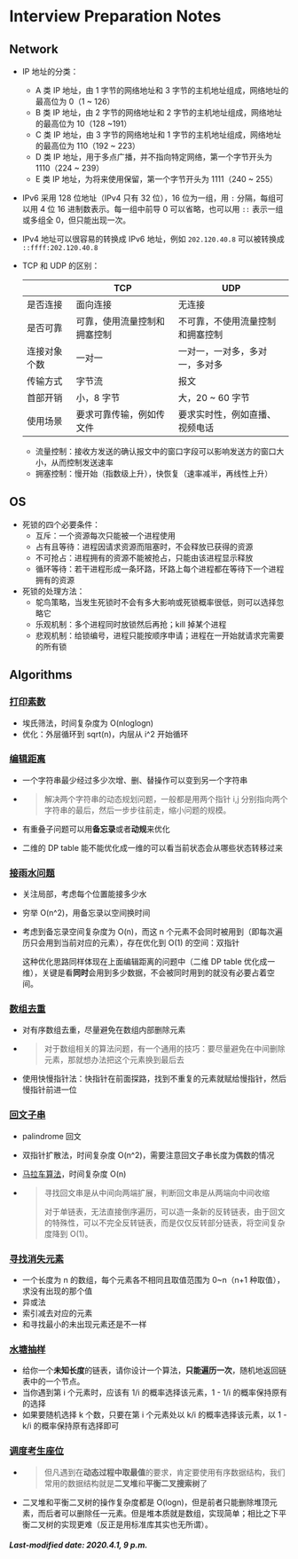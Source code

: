 # Interview Preparation Notes

## Network

+ IP 地址的分类：
  + A 类 IP 地址，由 1 字节的网络地址和 3 字节的主机地址组成，网络地址的最高位为 0（1 ~ 126）
  + B 类 IP 地址，由 2 字节的网络地址和 2 字节的主机地址组成，网络地址的最高位为 10（128 ~191）
  + C 类 IP 地址，由 3 字节的网络地址和 1 字节的主机地址组成，网络地址的最高位为 110（192 ~ 223）
  + D 类 IP 地址，用于多点广播，并不指向特定网络，第一个字节开头为 1110（224 ~ 239）
  + E 类 IP 地址，为将来使用保留，第一个字节开头为 1111（240 ~ 255）

+ IPv6 采用 128 位地址（IPv4 只有 32 位），16 位为一组，用 `:` 分隔，每组可以用 4 位 16 进制数表示。每一组中前导 0 可以省略，也可以用 `::` 表示一组或多组全 0，但只能出现一次。

+ IPv4 地址可以很容易的转换成 IPv6 地址，例如 `202.120.40.8` 可以被转换成 `::ffff:202.120.40.8`

+ TCP 和 UDP 的区别：

  |              | TCP                          | UDP                              |
  | ------------ | ---------------------------- | -------------------------------- |
  | 是否连接     | 面向连接                     | 无连接                           |
  | 是否可靠     | 可靠，使用流量控制和拥塞控制 | 不可靠，不使用流量控制和拥塞控制 |
  | 连接对象个数 | 一对一                       | 一对一，一对多，多对一，多对多   |
  | 传输方式     | 字节流                       | 报文                             |
  | 首部开销     | 小，8 字节                   | 大，20 ~ 60 字节                 |
  | 使用场景     | 要求可靠传输，例如传文件     | 要求实时性，例如直播、视频电话   |

  + 流量控制：接收方发送的确认报文中的窗口字段可以影响发送方的窗口大小，从而控制发送速率
  + 拥塞控制：慢开始（指数级上升），快恢复（速率减半，再线性上升）

## OS

+ 死锁的四个必要条件：
  + 互斥：一个资源每次只能被一个进程使用
  + 占有且等待：进程因请求资源而阻塞时，不会释放已获得的资源
  + 不可抢占：进程拥有的资源不能被抢占，只能由该进程显示释放
  + 循环等待：若干进程形成一条环路，环路上每个进程都在等待下一个进程拥有的资源
+ 死锁的处理方法：
  + 鸵鸟策略，当发生死锁时不会有多大影响或死锁概率很低，则可以选择忽略它
  + 乐观机制：多个进程同时放锁然后再抢；kill 掉某个进程
  + 悲观机制：给锁编号，进程只能按顺序申请；进程在一开始就请求完需要的所有锁

## Algorithms

### [打印素数](<https://github.com/labuladong/fucking-algorithm/blob/master/%E9%AB%98%E9%A2%91%E9%9D%A2%E8%AF%95%E7%B3%BB%E5%88%97/%E6%89%93%E5%8D%B0%E7%B4%A0%E6%95%B0.md>)

+ 埃氏筛法，时间复杂度为 O(nloglogn)
+ 优化：外层循环到 sqrt(n)，内层从 i^2 开始循环

### [编辑距离](<https://github.com/labuladong/fucking-algorithm/blob/master/%E5%8A%A8%E6%80%81%E8%A7%84%E5%88%92%E7%B3%BB%E5%88%97/%E7%BC%96%E8%BE%91%E8%B7%9D%E7%A6%BB.md>)

+ 一个字符串最少经过多少次增、删、替操作可以变到另一个字符串

+ > 解决两个字符串的动态规划问题，一般都是用两个指针 i,j 分别指向两个字符串的最后，然后一步步往前走，缩小问题的规模。

+ 有重叠子问题可以用**备忘录**或者**动规**来优化

+ 二维的 DP table 能不能优化成一维的可以看当前状态会从哪些状态转移过来

### [接雨水问题](<https://github.com/labuladong/fucking-algorithm/blob/master/%E9%AB%98%E9%A2%91%E9%9D%A2%E8%AF%95%E7%B3%BB%E5%88%97/%E6%8E%A5%E9%9B%A8%E6%B0%B4.md>)

+ 关注局部，考虑每个位置能接多少水

+ 穷举 O(n^2)，用备忘录以空间换时间

+ 考虑到备忘录空间复杂度为 O(n)，而这 n 个元素不会同时被用到（即每次遍历只会用到当前对应的元素），存在优化到 O(1) 的空间：双指针

  这种优化思路同样体现在上面编辑距离的问题中（二维 DP table 优化成一维），关键是看**同时**会用到多少数据，不会被同时用到的就没有必要占着空间。

### [数组去重](<https://github.com/labuladong/fucking-algorithm/blob/master/%E9%AB%98%E9%A2%91%E9%9D%A2%E8%AF%95%E7%B3%BB%E5%88%97/%E5%A6%82%E4%BD%95%E5%8E%BB%E9%99%A4%E6%9C%89%E5%BA%8F%E6%95%B0%E7%BB%84%E7%9A%84%E9%87%8D%E5%A4%8D%E5%85%83%E7%B4%A0.md>)

+ 对有序数组去重，尽量避免在数组内部删除元素

+ > 对于数组相关的算法问题，有一个通用的技巧：要尽量避免在中间删除元素，那就想办法把这个元素换到最后去

+ 使用快慢指针法：快指针在前面探路，找到不重复的元素就赋给慢指针，然后慢指针前进一位

### [回文子串](<https://github.com/labuladong/fucking-algorithm/blob/master/%E9%AB%98%E9%A2%91%E9%9D%A2%E8%AF%95%E7%B3%BB%E5%88%97/%E6%9C%80%E9%95%BF%E5%9B%9E%E6%96%87%E5%AD%90%E4%B8%B2.md>)

+ palindrome 回文

+ 双指针扩散法，时间复杂度 O(n^2)，需要注意回文子串长度为偶数的情况

+ [马拉车算法](<https://zhuanlan.zhihu.com/p/70532099>)，时间复杂度 O(n)

+ > 寻找回文串是从中间向两端扩展，判断回文串是从两端向中间收缩
  >
  > 对于单链表，无法直接倒序遍历，可以造一条新的反转链表，由于回文的特殊性，可以不完全反转链表，而是仅仅反转部分链表，将空间复杂度降到 O(1)。

### [寻找消失元素](<https://github.com/labuladong/fucking-algorithm/blob/master/%E9%AB%98%E9%A2%91%E9%9D%A2%E8%AF%95%E7%B3%BB%E5%88%97/%E6%B6%88%E5%A4%B1%E7%9A%84%E5%85%83%E7%B4%A0.md>)

+ 一个长度为 n 的数组，每个元素各不相同且取值范围为 0~n（n+1 种取值），求没有出现的那个值
+ 异或法
+ 索引减去对应的元素
+ 和寻找最小的未出现元素还是不一样

### [水塘抽样](<https://github.com/labuladong/fucking-algorithm/blob/master/%E9%AB%98%E9%A2%91%E9%9D%A2%E8%AF%95%E7%B3%BB%E5%88%97/%E6%B0%B4%E5%A1%98%E6%8A%BD%E6%A0%B7.md>)

+ 给你一个**未知长度**的链表，请你设计一个算法，**只能遍历一次**，随机地返回链表中的一个节点。
+ 当你遇到第 i 个元素时，应该有 1/i 的概率选择该元素，1 - 1/i 的概率保持原有的选择
+ 如果要随机选择 k 个数，只要在第 i 个元素处以 k/i 的概率选择该元素，以 1 - k/i 的概率保持原有选择即可

### [调度考生座位](<https://github.com/labuladong/fucking-algorithm/blob/master/%E9%AB%98%E9%A2%91%E9%9D%A2%E8%AF%95%E7%B3%BB%E5%88%97/%E5%BA%A7%E4%BD%8D%E8%B0%83%E5%BA%A6.md>)

+ > 但凡遇到在**动态过程中取最值**的要求，肯定要使用有序数据结构，我们常用的数据结构就是**二叉堆**和**平衡二叉搜索树**了

+ 二叉堆和平衡二叉树的操作复杂度都是 O(logn)，但是前者只能删除堆顶元素，而后者可以删除任一元素。但是堆本质就是数组，实现简单；相比之下平衡二叉树的实现更难（反正是用标准库其实也无所谓）。

##### Last-modified date: 2020.4.1, 9 p.m.